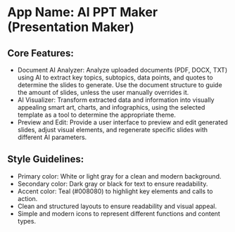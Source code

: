 # **App Name**: AI PPT Maker (Presentation Maker)

## Core Features:

- Document AI Analyzer: Analyze uploaded documents (PDF, DOCX, TXT) using AI to extract key topics, subtopics, data points, and quotes to determine the slides to generate. Use the document structure to guide the amount of slides, unless the user manually overrides it.
- AI Visualizer: Transform extracted data and information into visually appealing smart art, charts, and infographics, using the selected template as a tool to determine the appropriate theme.
- Preview and Edit: Provide a user interface to preview and edit generated slides, adjust visual elements, and regenerate specific slides with different AI parameters.

## Style Guidelines:

- Primary color: White or light gray for a clean and modern background.
- Secondary color: Dark gray or black for text to ensure readability.
- Accent color: Teal (#008080) to highlight key elements and calls to action.
- Clean and structured layouts to ensure readability and visual appeal.
- Simple and modern icons to represent different functions and content types.
